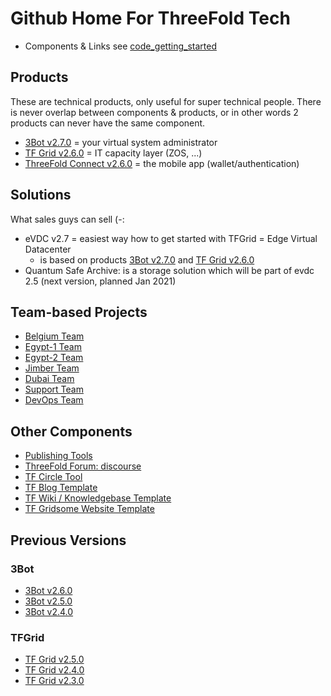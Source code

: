 # Github Home For ThreeFold Tech

- Components & Links see [code_getting_started](code_getting_started.md)

## Products

These are technical products, only useful for super technical people.
There is never overlap between components & products, or in other words 2 products can never have the same component.

- [3Bot v2.7.0](products/3bot2.6.md) = your virtual system administrator
- [TF Grid v2.6.0](products/tfgrid2.6.md) = IT capacity layer (ZOS, ...)
- [ThreeFold Connect v2.6.0](products/threefoldconnect2.6.md) = the mobile app (wallet/authentication)

## Solutions

What sales guys can sell (-:

- eVDC v2.7 = easiest way how to get started with TFGrid = Edge Virtual Datacenter
    - is based on products [3Bot v2.7.0](products/3bot2.7.md) and [TF Grid v2.6.0](products/tfgrid2.6.md)
- Quantum Safe Archive: is a storage solution which will be part of evdc 2.5 (next version, planned Jan 2021)

## Team-based Projects

- [Belgium Team](https://github.com/orgs/threefoldtech/projects/61)
- [Egypt-1 Team](https://github.com/orgs/threefoldtech/projects/127)
- [Egypt-2 Team](https://github.com/orgs/threefoldtech/projects/128)
- [Jimber Team](https://github.com/orgs/threefoldtech/projects/60)
- [Dubai Team](https://github.com/orgs/threefoldtech/projects/130)
- [Support Team](https://circles.threefold.me/project/sabrinasadik-tf-support/kanban)
- [DevOps Team](https://github.com/orgs/threefoldtech/projects/66)

## Other Components
  
- [Publishing Tools](https://github.com/threebotserver/publishingtools)
- [ThreeFold Forum: discourse](https://github.com/threefoldtech/threefold-forums)
- [TF Circle Tool](https://github.com/threefoldtech/circles_reporting_tool)
- [TF Blog Template](https://github.com/threefoldfoundation/blog_example)
- [TF Wiki / Knowledgebase Template](https://github.com/threefoldfoundation/wiki_example)
- [TF Gridsome Website Template](https://github.com/threefoldfoundation/www_examplesite)

## Previous Versions

### 3Bot
- [3Bot v2.6.0](products/3bot2.6.md) 
- [3Bot v2.5.0](products/3bot2.5.md)
- [3Bot v2.4.0](products/3bot2.4.md)

### TFGrid
- [TF Grid v2.5.0](products/tfgrid2.4.md) 
- [TF Grid v2.4.0](products/tfgrid2.3.md)
- [TF Grid v2.3.0](products/tfgrid2.2.md)



